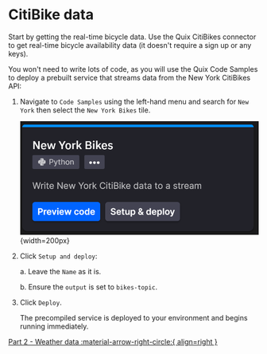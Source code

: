 # CitiBike data

Start by getting the real-time bicycle data. Use the Quix CitiBikes connector to get real-time bicycle availability data (it doesn't require a sign up or any keys).

You won't need to write lots of code, as you will use the Quix Code Samples to deploy a prebuilt service that streams data from the New York CitiBikes API:

1. Navigate to `Code Samples` using the left-hand menu and search for `New York` then select the `New York Bikes` tile.

	![NY Bikes sample tile](./images/ny-bikes-library-tile.png){width=200px}

2. Click `Setup and deploy`:

	a. Leave the `Name` as it is.
	
	b. Ensure the `output` is set to `bikes-topic`.
	
3. Click `Deploy`.

	The precompiled service is deployed to your environment and begins running immediately.

[Part 2 - Weather data :material-arrow-right-circle:{ align=right }](2-weatherdata.md)